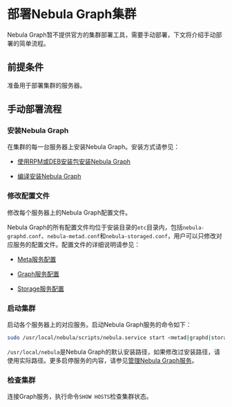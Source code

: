 # 部署Nebula Graph集群

Nebula Graph暂不提供官方的集群部署工具，需要手动部署，下文将介绍手动部署的简单流程。

## 前提条件

准备用于部署集群的服务器。

## 手动部署流程

### 安装Nebula Graph

在集群的每一台服务器上安装Nebula Graph。安装方式请参见：

- [使用RPM或DEB安装包安装Nebula Graph](2.compile-and-install-nebula-graph/2.install-nebula-graph-by-rpm-or-deb.md)

- [编译安装Nebula Graph](2.compile-and-install-nebula-graph/1.install-nebula-graph-by-compiling-the-source-code.md)

### 修改配置文件
修改每个服务器上的Nebula Graph配置文件。

Nebula Graph的所有配置文件均位于安装目录的`etc`目录内，包括`nebula-graphd.conf`、`nebula-metad.conf`和`nebula-storaged.conf`，用户可以只修改对应服务的配置文件。配置文件的详细说明请参见：

- [Meta服务配置](../5.configurations-and-logs/1.configurations/2.meta-config.md)

- [Graph服务配置](../5.configurations-and-logs/1.configurations/3.graph-config.md)

- [Storage服务配置](../5.configurations-and-logs/1.configurations/4.storage-config.md)

### 启动集群

启动各个服务器上的对应服务。启动Nebula Graph服务的命令如下：

```bash
sudo /usr/local/nebula/scripts/nebula.service start <metad|graphd|storaged|all>
```

`/usr/local/nebula`是Nebula Graph的默认安装路径，如果修改过安装路径，请使用实际路径。更多启停服务的内容，请参见[管理Nebula Graph服务](../2.quick-start/5.start-stop-service.md)。

### 检查集群

连接Graph服务，执行命令`SHOW HOSTS`检查集群状态。

